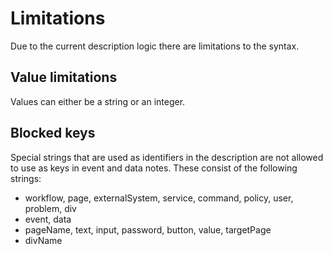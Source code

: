 # Limitations
Due to the current description logic there are limitations to the syntax.

## Value limitations
Values can either be a string or an integer.

## Blocked keys
Special strings that are used as identifiers in the description are not allowed to use as keys in event and data notes.
These consist of the following strings:

- workflow, page, externalSystem, service, command, policy, user, problem, div
- event, data 
- pageName, text, input, password, button, value, targetPage
- divName